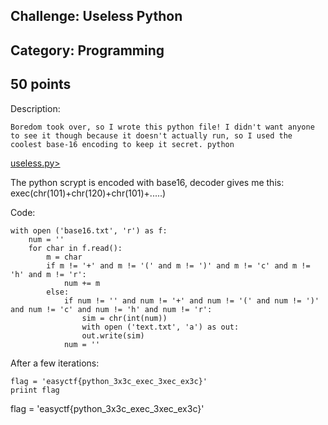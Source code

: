 Challenge: Useless Python
----------------------------------------
Category: Programming
----------------------------------------
50 points 
----------------------------------------
Description:
```
Boredom took over, so I wrote this python file! I didn't want anyone to see it though because it doesn't actually run, so I used the coolest base-16 encoding to keep it secret. python 
```
<a href="./../files/42552c587e13c09d2873cf20c4a2a558f60a3a46_useless.py">useless.py></a>

The python scrypt is encoded with base16, decoder gives me this:
exec(chr(101)+chr(120)+chr(101)+.....)

Code:
```
with open ('base16.txt', 'r') as f:
    num = ''
    for char in f.read():
        m = char
        if m != '+' and m != '(' and m != ')' and m != 'c' and m != 'h' and m != 'r':
            num += m
        else:
            if num != '' and num != '+' and num != '(' and num != ')' and num != 'c' and num != 'h' and num != 'r':
                sim = chr(int(num))
                with open ('text.txt', 'a') as out:
                out.write(sim)
            num = ''
```
After a few iterations:
```
flag = 'easyctf{python_3x3c_exec_3xec_ex3c}'
priint flag
```

flag = 'easyctf{python_3x3c_exec_3xec_ex3c}'
